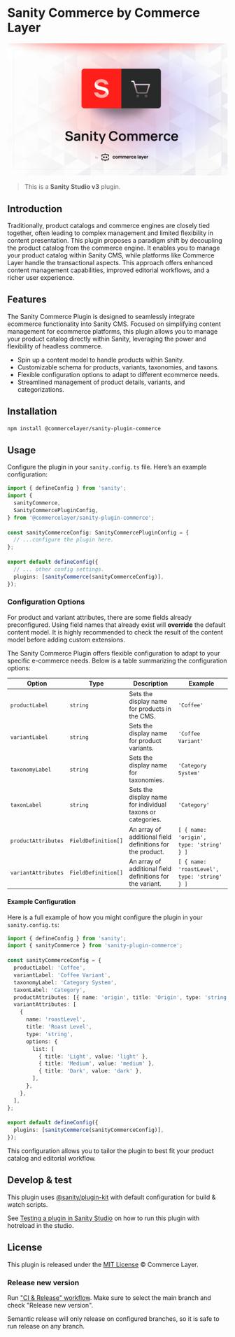 # Sanity Commerce by Commerce Layer

![Sanity Commerce by Commerce Layer](./assets//header.png)

> This is a **Sanity Studio v3** plugin.

## Introduction

Traditionally, product catalogs and commerce engines are closely tied together, often leading to complex management and limited flexibility in content presentation. This plugin proposes a paradigm shift by decoupling the product catalog from the commerce engine. It enables you to manage your product catalog within Sanity CMS, while platforms like Commerce Layer handle the transactional aspects. This approach offers enhanced content management capabilities, improved editorial workflows, and a richer user experience.

## Features

The Sanity Commerce Plugin is designed to seamlessly integrate ecommerce functionality into Sanity CMS. Focused on simplifying content management for ecommerce platforms, this plugin allows you to manage your product catalog directly within Sanity, leveraging the power and flexibility of headless commerce.

- Spin up a content model to handle products within Sanity.
- Customizable schema for products, variants, taxonomies, and taxons.
- Flexible configuration options to adapt to different ecommerce needs.
- Streamlined management of product details, variants, and categorizations.

## Installation

```sh
npm install @commercelayer/sanity-plugin-commerce
```

## Usage

Configure the plugin in your `sanity.config.ts` file. Here’s an example configuration:

```typescript
import { defineConfig } from 'sanity';
import {
  sanityCommerce,
  SanityCommercePluginConfig,
} from '@commercelayer/sanity-plugin-commerce';

const sanityCommerceConfig: SanityCommercePluginConfig = {
  // ...configure the plugin here.
};

export default defineConfig({
  // ... other config settings.
  plugins: [sanityCommerce(sanityCommerceConfig)],
});
```

### Configuration Options

For product and variant attributes, there are some fields already preconfigured. Using field names that already exist will **override** the default content model. It is highly recommended to check the result of the content model before adding custom extensions.

The Sanity Commerce Plugin offers flexible configuration to adapt to your specific e-commerce needs. Below is a table summarizing the configuration options:

| Option              | Type                | Description                                                | Example                                      |
| ------------------- | ------------------- | ---------------------------------------------------------- | -------------------------------------------- |
| `productLabel`      | `string`            | Sets the display name for products in the CMS.             | `'Coffee'`                                   |
| `variantLabel`      | `string`            | Sets the display name for product variants.                | `'Coffee Variant'`                           |
| `taxonomyLabel`     | `string`            | Sets the display name for taxonomies.                      | `'Category System'`                          |
| `taxonLabel`        | `string`            | Sets the display name for individual taxons or categories. | `'Category'`                                 |
| `productAttributes` | `FieldDefinition[]` | An array of additional field definitions for the product.  | `[ { name: 'origin', type: 'string' } ]`     |
| `variantAttributes` | `FieldDefinition[]` | An array of additional field definitions for the variant.  | `[ { name: 'roastLevel', type: 'string' } ]` |

#### Example Configuration

Here is a full example of how you might configure the plugin in your `sanity.config.ts`:

```typescript
import { defineConfig } from 'sanity';
import { sanityCommerce } from 'sanity-plugin-commerce';

const sanityCommerceConfig = {
  productLabel: 'Coffee',
  variantLabel: 'Coffee Variant',
  taxonomyLabel: 'Category System',
  taxonLabel: 'Category',
  productAttributes: [{ name: 'origin', title: 'Origin', type: 'string' }],
  variantAttributes: [
    {
      name: 'roastLevel',
      title: 'Roast Level',
      type: 'string',
      options: {
        list: [
          { title: 'Light', value: 'light' },
          { title: 'Medium', value: 'medium' },
          { title: 'Dark', value: 'dark' },
        ],
      },
    },
  ],
};

export default defineConfig({
  plugins: [sanityCommerce(sanityCommerceConfig)],
});
```

This configuration allows you to tailor the plugin to best fit your product catalog and editorial workflow.

## Develop & test

This plugin uses [@sanity/plugin-kit](https://github.com/sanity-io/plugin-kit)
with default configuration for build & watch scripts.

See [Testing a plugin in Sanity Studio](https://github.com/sanity-io/plugin-kit#testing-a-plugin-in-sanity-studio)
on how to run this plugin with hotreload in the studio.

## License

This plugin is released under the [MIT License](LICENSE) © Commerce Layer.

### Release new version

Run ["CI & Release" workflow](TODO/actions/workflows/main.yml).
Make sure to select the main branch and check "Release new version".

Semantic release will only release on configured branches, so it is safe to run release on any branch.

